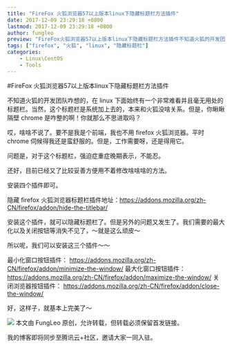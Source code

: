 ```yaml
---
title: "FireFox 火狐浏览器57以上版本linux下隐藏标题栏方法插件"
date: 2017-12-09 23:29:18 +0800
lastmod: 2017-12-09 23:29:18 +0800
author: fungleo
preview: "FireFox火狐浏览器57以上版本linux下隐藏标题栏方法插件不知道火狐的开发团队咋想的，在linux下面始终有一个非常难看并且毫无用处的标题栏。当然，这个标题栏是系统加上去的，本来和火狐没啥关系。但是，你瞅瞅隔壁chrome是咋整的啊！你就那么不思进取吗？哎，啥啥不说了。要不是我是个前端，我也不用firefox火狐浏览器。平时chrome伺候得我还是蛮舒服的。但是，工作需要呀"
tags: ["firefox", "火狐", "linux", "隐藏标题栏"]
categories:
    - Linux\CentOS
    - Tools
---
```


#FireFox 火狐浏览器57以上版本linux下隐藏标题栏方法插件

不知道火狐的开发团队咋想的，在 linux 下面始终有一个非常难看并且毫无用处的标题栏。当然，这个标题栏是系统加上去的，本来和火狐没啥关系。但是，你瞅瞅隔壁 chrome 是咋整的啊！你就那么不思进取吗？

哎，啥啥不说了。要不是我是个前端，我也不用 firefox 火狐浏览器。平时 chrome 伺候得我还是蛮舒服的。但是，工作需要呀，还是得用它。

问题是，对于这个标题栏，强迫症重症晚期表示，不能忍。

还好，目前已经又了比较妥善方便用不着修改啥啥啥的方法。

安装四个插件即可。

隐藏 firefox 火狐浏览器标题栏插件地址：https://addons.mozilla.org/zh-CN/firefox/addon/hide-the-titlebar/

安装这个插件，就可以隐藏标题栏了。但是另外的问题又发生了。我们需要的最大化以及关闭按钮等消失不见了，～就是这么顽皮～

所以呢，我们可以安装这三个插件～～

最小化窗口按钮插件： https://addons.mozilla.org/zh-CN/firefox/addon/minimize-the-window/
最大化窗口按钮插件： https://addons.mozilla.org/zh-CN/firefox/addon/maximize-the-window/
关闭浏览器按钮插件： https://addons.mozilla.org/zh-CN/firefox/addon/close-the-window/

好，这样子，就基本上完美了～

![](https://raw.githubusercontent.com/fengcms/articles/master/image/ad/25ba15924133f665018ddd62465c3b.png)
本文由 FungLeo 原创，允许转载，但转载必须保留首发链接。

我的博客即将同步至腾讯云+社区，邀请大家一同入驻。